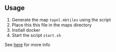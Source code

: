 ## Usage

1. Generate the map ```topnl.mbtiles``` using the script
1. Place this this file in the maps directory
1. Instlall docker
1. Start the script ```start.sh```

See [here](../readme.md) for more info